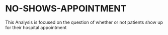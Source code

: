 # NO-SHOWS-APPOINTMENT
This Analysis is focused on the question of whether or not patients show up for their hospital appointment
